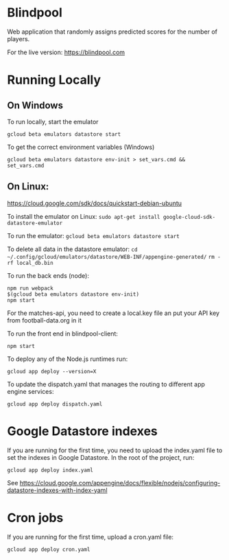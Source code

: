# Blindpool
Web application that randomly assigns predicted scores for the number of players.

For the live version:
https://blindpool.com

# Running Locally
## On Windows
To run locally, start the emulator

```gcloud beta emulators datastore start```

To get the correct environment variables (Windows)

```gcloud beta emulators datastore env-init > set_vars.cmd && set_vars.cmd```

## On Linux:
https://cloud.google.com/sdk/docs/quickstart-debian-ubuntu

To install the emulator on Linux:
```sudo apt-get install google-cloud-sdk-datastore-emulator```

To run the emulator:
```gcloud beta emulators datastore start```

To delete all data in the datastore emulator:
```cd ~/.config/gcloud/emulators/datastore/WEB-INF/appengine-generated/```
```rm -rf local_db.bin```

To run the back ends (node):

```
npm run webpack
$(gcloud beta emulators datastore env-init)
npm start
```

For the matches-api, you need to create a local.key file an put your API key from football-data.org in it

To run the front end in blindpool-client:

```npm start```

To deploy any of the Node.js runtimes run:

```gcloud app deploy --version=X```

To update the dispatch.yaml that manages the routing to different app engine services:

```gcloud app deploy dispatch.yaml```

# Google Datastore indexes
If you are running for the first time, you need to upload the index.yaml file to set the indexes in Google Datastore.
In the root of the project, run:
```
gcloud app deploy index.yaml
```

See https://cloud.google.com/appengine/docs/flexible/nodejs/configuring-datastore-indexes-with-index-yaml

# Cron jobs
If you are running for the first time, upload a cron.yaml file:
```
gcloud app deploy cron.yaml
```
